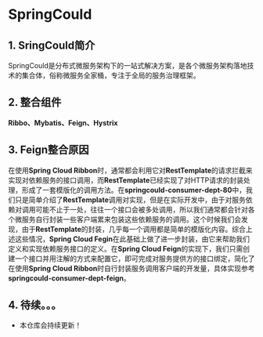 # SpringCould
## 1. SringCould简介
   SpringCould是分布式微服务架构下的一站式解决方案，是各个微服务架构落地技术的集合体，俗称微服务全家桶，专注于全局的服务治理框架。
## 2. 整合组件
**Ribbo、Mybatis、Feign、Hystrix**
## 3. Feign整合原因
   在使用**Spring Cloud Ribbon**时，通常都会利用它对**RestTemplate**的请求拦截来实现对依赖服务的接口调用，而**RestTemplate**已经实现了对HTTP请求的封装处理，形成了一套模版化的调用方法。在**springcould-consumer-dept-80**中，我们只是简单介绍了**RestTemplate**调用对实现，但是在实际开发中，由于对服务依赖对调用可能不止于一处，往往一个接口会被多处调用，所以我们通常都会针对各个微服务自行封装一些客户端累来包装这些依赖服务的调用。这个时候我们会发现，由于**RestTemplate**的封装，几乎每一个调用都是简单的模版化内容。综合上述这些情况，**Spring Cloud Fegin**在此基础上做了进一步封装，由它来帮助我们定义和实现依赖服务接口的定义。在**Spring Cloud Feign**的实现下，我们只需创建一个接口并用注解的方式来配置它，即可完成对服务提供方的接口绑定，简化了在使用**Spring Cloud Ribbon**时自行封装服务调用客户端的开发量，具体实现参考**springcould-consumer-dept-feign**。
## 4. 待续。。。
- 本仓库会持续更新！
